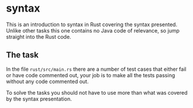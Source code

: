 # syntax
This is an introduction to syntax in Rust covering the syntax presented. Unlike other tasks this one contains no Java code of relevance, so jump straight into the Rust code.

## The task
In the file `rust/src/main.rs` there are a number of test cases that either fail or have code commented out, your job is to make all the tests passing without any code commented out.

To solve the tasks you should not have to use more than what was covered by the syntax presentation.
